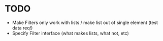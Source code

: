 # TODO

* Make Filters only work with lists / make list out of single element (test data req!)
* Specify Filter interface (what makes lists, what not, etc)
